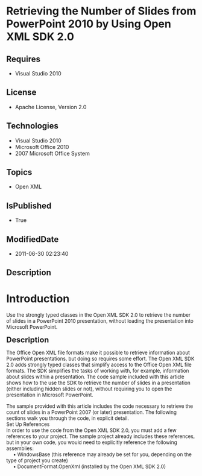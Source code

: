 # Retrieving the Number of Slides from PowerPoint 2010 by Using Open XML SDK 2.0
## Requires
* Visual Studio 2010
## License
* Apache License, Version 2.0
## Technologies
* Visual Studio 2010
* Microsoft Office 2010
* 2007 Microsoft Office System
## Topics
* Open XML
## IsPublished
* True
## ModifiedDate
* 2011-06-30 02:23:40
## Description

<h1>Introduction</h1>
<p><span style="font-size:small">Use the strongly typed classes in the Open XML SDK 2.0 to retrieve the number of slides in a PowerPoint 2010 presentation, without loading the presentation into Microsoft PowerPoint.</span></p>
<p><span style="font-size:20px; font-weight:bold">Description</span></p>
<p><span style="font-size:small">The Office Open XML file formats make it possible to retrieve information about PowerPoint presentations, but doing so requires some effort. The Open XML SDK 2.0 adds strongly typed classes that simplify access to the Office
 Open XML file formats. The SDK simplifies the tasks of working with, for example, information about slides within a presentation. The code sample included with this article shows how to the use the SDK to retrieve the number of slides in a presentation (either
 including hidden slides or not), without requiring you to open the presentation in Microsoft PowerPoint.</span></p>
<p><span style="font-size:small">The sample provided with this article includes the code necessary to retrieve the count of slides in a PowerPoint 2007 (or later) presentation. The following sections walk you through the code, in explicit detail.</span><br>
<span style="font-size:small">Set Up References</span><br>
<span style="font-size:small">In order to use the code from the Open XML SDK 2.0, you must add a few references to your project. The sample project already includes these references, but in your own code, you would need to explicitly reference the following
 assemblies:</span><br>
<span style="font-size:small">&nbsp;&nbsp;&nbsp;&nbsp; &bull;&nbsp;WindowsBase (this reference may already be set for you, depending on the type of project you create)</span><br>
<span style="font-size:small">&nbsp;&nbsp;&nbsp;&nbsp; &bull;&nbsp;DocumentFormat.OpenXml (installed by the Open XML SDK 2.0)</span></p>
